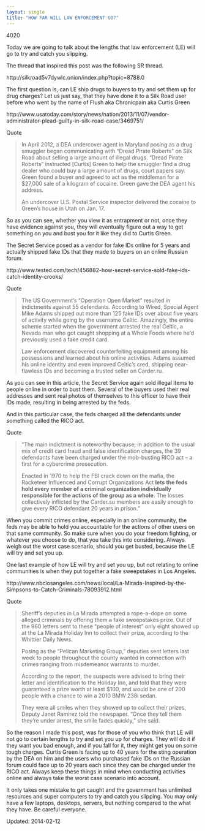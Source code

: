 ```yaml
---
layout: single
title: "HOW FAR WILL LAW ENFORCEMENT GO?"
---
```

4020


<p>Today we are going to talk about the lengths that law enforcement (LE) will go to try and catch you slipping.</p>
<p>The thread that inspired this post was the following SR thread.</p>
<p>http://silkroad5v7dywlc.onion/index.php?topic=8788.0</p>
<p>The first question is, can LE ship drugs to buyers to try and set them up for drug charges? Let us just say, that they have done it to a Silk Road user before who went by the name of Flush aka Chronicpain aka Curtis Green</p>
<p>http://www.usatoday.com/story/news/nation/2013/11/07/vendor-administrator-plead-guilty-in-silk-road-case/3469751/</p>
<div>
<div>Quote</div>
</div>
<blockquote><p>In April 2012, a DEA undercover agent in Maryland posing as a drug smuggler began communicating with &#8220;Dread Pirate Roberts&#8221; on Silk Road about selling a large amount of illegal drugs. &#8220;Dread Pirate Roberts&#8221; instructed [Curtis] Green to help the smuggler find a drug dealer who could buy a large amount of drugs, court papers say. Green found a buyer and agreed to act as the middleman for a $27,000 sale of a kilogram of cocaine. Green gave the DEA agent his address.</p>
<p>An undercover U.S. Postal Service inspector delivered the cocaine to Green&#8217;s house in Utah on Jan. 17.</p></blockquote>
<p>So as you can see, whether you view it as entrapment or not, once they have evidence against you, they will eventually figure out a way to get something on you and bust you for it like they did to Curtis Green.</p>
<p>The Secret Service posed as a vendor for fake IDs online for 5 years and actually shipped fake IDs that they made to buyers on an online Russian forum.</p>
<p>http://www.tested.com/tech/456882-how-secret-service-sold-fake-ids-catch-identity-crooks/</p>
<div>
<div>Quote</div>
</div>
<blockquote><p>The US Government&#8217;s &#8220;Operation Open Market&#8221; resulted in indictments against 55 defendants. According to Wired, Special Agent Mike Adams shipped out more than 125 fake IDs over about five years of activity while going by the username Celtic. Amazingly, the entire scheme started when the government arrested the real Celtic, a Nevada man who got caught shopping at a Whole Foods where he&#8217;d previously used a fake credit card.</p>
<p>Law enforcement discovered counterfeiting equipment among his possessions and learned about his online activities. Adams assumed his online identity and even improved Celtic&#8217;s cred, shipping near-flawless IDs and becoming a trusted seller on Carder.ru.</p></blockquote>
<p>As you can see in this article, the Secret Service again sold illegal items to people online in order to bust them. Several of the buyers used their real addresses and sent real photos of themselves to this officer to have their IDs made, resulting in being arrested by the feds.</p>
<p>And in this particular case, the feds charged all the defendants under something called the RICO act.</p>
<div>
<div>Quote</div>
</div>
<blockquote><p>&#8220;The main indictment is noteworthy because, in addition to the usual mix of credit card fraud and false identification charges, the 39 defendants have been charged under the mob-busting RICO act – a first for a cybercrime prosecution.</p>
<p>Enacted in 1970 to help the FBI crack down on the mafia, the Racketeer Influenced and Corrupt Organizations Act <strong>lets the feds hold every member of a criminal organization individually responsible for the actions of the group as a whole</strong>. The losses collectively inflicted by the Carder.su members are easily enough to give every RICO defendant 20 years in prison.&#8221;</p></blockquote>
<p>When you commit crimes online, especially in an online community, the feds may be able to hold you accountable for the actions of other users on that same community. So make sure when you do your freedom fighting, or whatever you choose to do, that you take this into considering. Always weigh out the worst case scenario, should you get busted, because the LE will try and set you up.</p>
<p>One last example of how LE will try and set you up, but not relating to online communities is when they put together a fake sweepstakes in Los Angeles.</p>
<p>http://www.nbclosangeles.com/news/local/La-Mirada-Inspired-by-the-Simpsons-to-Catch-Criminals-78093912.html</p>
<div>
<div>Quote</div>
</div>
<blockquote><p>Sheriff&#8217;s deputies in La Mirada attempted a rope-a-dope on some alleged criminals by offering them a fake sweepstakes prize. Out of the 960 letters sent to these &#8220;people of interest&#8221; only eight showed up at the La Mirada Holiday Inn to collect their prize, according to the Whittier Daily News.</p>
<p>Posing as the &#8220;Pelican Marketing Group,&#8221; deputies sent letters last week to people throughout the county wanted in connection with crimes ranging from misdemeanor warrants to murder.</p>
<p>According to the report, the suspects were advised to bring their letter and identification to the Holiday Inn, and told that they were guaranteed a prize worth at least $100, and would be one of 200 people with a chance to win a 2010 BMW 238i sedan.</p>
<p>They were all smiles when they showed up to collect their prizes, Deputy Janet Ramirez told the newspaper. &#8220;Once they tell them they&#8217;re under arrest, the smile fades quickly,&#8221; she said.</p></blockquote>
<p>So the reason I made this post, was for those of you who think that LE will not go to certain lengths to try and set you up for charges. They will do it if they want you bad enough, and if you fall for it, they might get you on some tough charges. Curtis Green is facing up to 40 years for the sting operation by the DEA on him and the users who purchased fake IDs on the Russian forum could face up to 20 years each since they can be charged under the RICO act. Always keep these things in mind when conducting activities online and always take the worst case scenario into account.</p>
<p>It only takes one mistake to get caught and the government has unlimited resources and super computers to try and catch you slipping. You may only have a few laptops, desktops, servers, but nothing compared to the what they have. Be careful everyone.</p>

Updated: 2014-02-12

